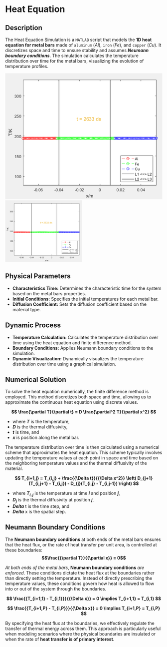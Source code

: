 # Heat Equation

## Description

The Heat Equation Simulation is a `MATLAB` script that models the **1D heat equation for metal bars** made of `aluminum` (*Al*), `iron` (*Fe*), and `copper` (*Cu*). It discretizes space and time to ensure stability and assumes ***Neumann boundary conditions***. The simulation calculates the temperature distribution over time for the metal bars, visualizing the evolution of temperature profiles.

[![demoo/simulation.mp4"](images/final_result.png)](https://github.com/justin-marian/heat-equation/tree/main/demo/simulation.mp4)
<img src="images/final_result.png" alt="FINAL_RESULT" width="49%" height="auto">

## Physical Parameters

- **Characteristics Time:** Determines the characteristic time for the system based on the metal bars properties.
- **Initial Conditions:** Specifies the initial temperatures for each metal bar.
- **Diffusion Coefficient:** Sets the diffusion coefficient based on the material type.

## Dynamic Process

- **Temperature Calculation:** Calculates the temperature distribution over time using the heat equation and finite difference method.
- **Boundary Conditions:** Applies Neumann boundary conditions to the simulation.
- **Dynamic Visualization:** Dynamically visualizes the temperature distribution over time using a graphical simulation.

## Numerical Solution

To solve the heat equation numerically, the finite difference method is employed. This method discretizes both space and time, allowing us to approximate the continuous heat equation using discrete values.

**$$
\frac{\partial T}{\partial t} = D \frac{\partial^2 T}{\partial x^2}
$$**

- where **$T$** is the temperature,
- **$D$** is the thermal diffusivity,
- **$t$** is time, and
- **$x$** is position along the metal bar.

The temperature distribution over time is then calculated using a numerical scheme that approximates the heat equation. This scheme typically involves updating the temperature values at each point in space and time based on the neighboring temperature values and the thermal diffusivity of the material.

**$$
T_{i+1,j} = T_{i,j} + \frac{{\Delta t}}{{\Delta x^2}} \left( D_{j+1}(T_{i,j+1} - T_{i,j}) - D_{j}(T_{i,j} - T_{i,j-1}) \right)
$$**

- where **$T_{i,j}$** is the temperature at time **$i$** and position **$j$**,
- **$D_{j}$** is the thermal diffusivity at position **$j$**,
- **$Delta$** t is the time step, and
- **$Delta$** x is the spatial step.

## Neumann Boundary Conditions

The **Neumann boundary conditions** at both ends of the metal bars ensures that the heat flux, or the rate of heat transfer per unit area, is controlled at these boundaries:
**$$\frac{{\partial T}}{{\partial x}} = 0$$**

*At both ends of the metal bars*, **Neumann boundary conditions** *are enforced*. These conditions dictate the heat flux at the boundaries rather than directly setting the temperature. Instead of directly prescribing the temperature values, these conditions govern how heat is allowed to flow into or out of the system through the boundaries.

**$$
\frac{{T_{i+1,1} - T_{i,1}}}{{\Delta x}} = 0 \implies T_{i+1,1} = T_{i,1}
$$**

**$$
\frac{{T_{i+1,P} - T_{i,P}}}{{\Delta x}} = 0 \implies T_{i+1,P} = T_{i,P}
$$**

By specifying the heat flux at the boundaries, we effectively regulate the transfer of thermal energy across them. This approach is particularly useful when modeling scenarios where the physical boundaries are insulated or when the rate of **heat transfer is of primary interest**.
